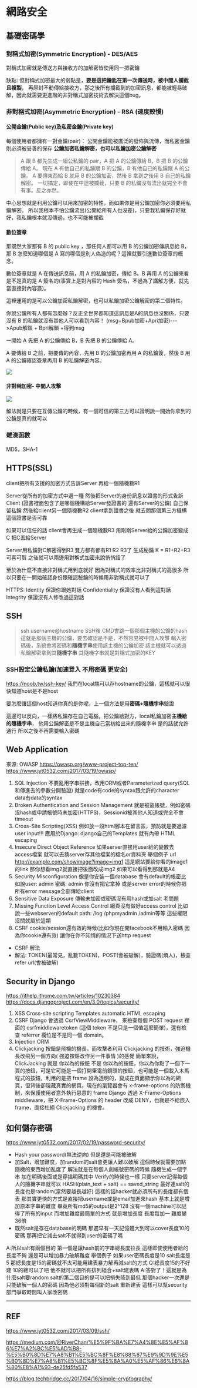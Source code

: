 # 網路安全

## 基礎密碼學

### 對稱式加密(Symmetric Encryption) - DES/AES
對稱式加密就是傳送方與接收方的加解密皆使用同一把密鑰

缺點: 但對稱式加密最大的弱點是，**要是這把鑰匙在第一次傳送時，被中間人攔截且複製**，
再原封不動傳給接收方，那之後所有攔截到的加密訊息，都能被輕易破解，因此就需要更進階的非對稱式加密技術去解決這個bug。

### 非對稱式加密(Asymmetric Encryption) - RSA (速度較慢)

#### 公開金鑰(Public key)及私密金鑰(Private key)
每個使用者都擁有一對金鑰(pair)：
公開金鑰能被廣泛的發佈與流傳，而私密金鑰則必須被妥善的保存
**公鑰加密私鑰解密，也可以私鑰加密公鑰解密**

> A 跟 B 都先生成一組公私鑰的 pair，A 把 A 的公鑰傳給 B，B 把 B 的公鑰傳給 A。
> 現在 A 有他自己的私鑰跟 B 的公鑰，B 有他自己的私鑰跟 A 的公鑰。
> A 要傳東西給 B 就用 B 的公鑰加密，然後 B 拿到之後用 B 自己的私鑰解密。
> 一切搞定，即使在中途被攔截，只要 B 的私鑰沒有流出就完全不會有事。反之亦然。

中心思想就是利用公鑰可以用來加密的特性，而如果你是用公鑰加密你必須要用私鑰解密。
所以我根本不怕公鑰流出(公開給所有人也沒差)，只要我私鑰保存好就好，我私鑰根本就沒傳過，也不可能被攔截


#### 數位簽章
那既然大家都有 B 的 public key ，那任何人都可以用 B 的公鑰加密傳訊息給 B，那 B 怎麼知道哪個是 A 寫的哪個是別人偽造的呢？這裡就要引進數位簽章的概念。

數位簽章就是 A 在傳送訊息前，用 A 的私鑰加密，傳給 B。B 再用 A 的公鑰來看是不是真的是 A 簽名的(事實上是對內容的 Hash 簽名，不過為了講解方便，就先當直接對內容簽)。

這裡運用的是可以公鑰加密私鑰解密，也可以私鑰加密公鑰解密的第二個特性。

你說公鑰所有人都有怎麼辦？反正全世界都知道這訊息是A的訊息也沒關係，只要沒有 B 的私鑰就沒有其他人可以看到內容！
(msg+Bpub加密+Apri加密)--->Apub解鎖 + Bpri解鎖 +得到msg

一開始 A 先把 A 的公鑰傳給 B，B 先把 B 的公鑰傳給 A。

A 要傳給 B 之前，把要傳的內容，先用 B 的公鑰加密再用 A 的私鑰簽，然後 B 用 A 的公鑰確認簽章再用 B 的私鑰解密內容。

![](https://i.imgur.com/8pivA0o.png)

#### 非對稱加密- 中間人攻擊
![](https://i.imgur.com/LORBxkr.png)

解法就是只要在互傳公鑰的時候，有一個可信的第三方可以證明說一開始你拿到的公鑰是真的就可以


### 雜湊函數

MD5，SHA-1

## HTTPS(SSL)

client把所有支援的加密方式告訴Server 再給一個隨機數R1

Server從所有的加密方式中選一種 然後把Server的身份訊息以證書的形式告訴Client
(證書裡面包含了是哪個機構給Server發證書的 還有Server的公鑰) 
自己保留私鑰 然後給client另一個隨機數R2
client拿到證書之後 就去問那個第三方機構這個證書是否可靠

如果可以信任的話 client會再生成一個隨機數R3 用剛剛Server給的公鑰加密變成C 把C丟給Server

Server用私鑰對C解密得到R3
雙方都有都有R1 R2 R3了 生成秘鑰 K = R1+R2+R3 可喜可賀 之後就可以兩邊用對稱式加密來說悄悄話了

至於為什麼不直接非對稱式用到底就好 因為對稱式的效率比非對稱式的高很多 所以只要在一開始確認身份跟確認秘鑰的時候用非對稱式就可以了

HTTPS:
Identity 保證你跟她對話
Confidentiality 保證沒有人看到這對話
Integrity 保證沒有人修改過這對話

## SSH

> ssh username@hostname
SSH後 CMD會跳一個那個主機的公鑰的hash
這就是那個主機的公鑰，要去確認是不是，不然容易被中間人攻擊
輸入密碼後，系統會將密碼和**隨機字串**使用該主機的公鑰加密
該主機就可以透過私鑰解密拿到其**隨機字串** 其隨機字串就是對稱式加密的KEY


### SSH設定公鑰私鑰(加速登入 不用密碼 更安全)
https://noob.tw/ssh-key/
我們在local端可以存hostname的公鑰，這樣就可以很快知道host是不是host

要怎麼讓這個host知道你真的是你呢，上一個方法是用**密碼+隨機字串**驗證

這邊可以反向，一樣將私鑰存在自己電腦，把公鑰給對方，local私鑰加密**主機給的隨機字串**，
他用公鑰解密是不是主機自己當初給出來的隨機字串
是的話就允許通行 所以之後不再需要輸入密碼


## Web Application
來源: OWASP
https://owasp.org/www-project-top-ten/
https://www.jyt0532.com/2017/03/19/owasp/

1. SQL Injection
不要亂用字串拼接，改用ORM或者Parameterized query(SQL和傳進去的參數分開驗證)
就是code有code的syntax跟允許的character data有data的syntax
2. Broken Authentication and Session Management
就是被盜帳號，例如密碼沒hash或申請帳號時未加密(HTTPS)，Sessionid被其他人知道或完全不會timeout
3. Cross-Site Scripting(XSS)
例如放一段html腳本在留言區，預防就是要過濾user input!!!
應用於Django: django自己的Templates 就有內帶 HTML escaping
4. Insecure Direct Object Reference
如果server直接用user給的變數去access檔案 就可以去猜server存其他檔案的檔名or資料夾 
舉個例子 url http://example.com/showimage?image=img1 這是網站要給你看的image1的link
那你想看img2就直接把後面改成img2 如果可以看得到那就是A4
5. Security Misconfiguration
像是你安裝一個database 會有default的帳密比如說user: admin 密碼: admin 你沒有把它拿掉
或是server error的時候你把所有error message全部傳給client
6. Sensitive Data Exposure
傳輸未加密或密碼沒有用hash或加salt 老問題
7. Missing Function Level Access Control
網頁沒有做好access control 比如說一些webserver的default path:
/log
/phpmyadmin
/admin等等 這些權限沒關就屬於這類
8. CSRF
cookie/session還有效的時候(比如你現在開facebook不用輸入密碼 因為你cookie還有效) 讓你在你不知情的情況下送http request 
- CSRF 解法
- 解法: TOKEN(最常見，亂數TOKEN)，POST(會被破解)，驗證碼(煩人)，檢查refer url(會被破解)


## Security in Django
https://ithelp.ithome.com.tw/articles/10230384
https://docs.djangoproject.com/en/3.0/topics/security/

1. XSS Cross-site scripting
Templates  automatic HTML escaping
2. CSRF 
Django 會透過 CsrfViewMiddleware，
來檢查每個 POST request 裡面的 csrfmiddlewaretoken 
(這個 token 不是只是一個值這麼簡單)，還有檢查 referrer 欄位是不是同一個 domain。
3. Injection
ORM
4. Clickjacking
按鈕是飛機的機長，而攻擊者利用 Clickjacking 的技術，強迫機長改飛另一個方向( 強迫按鈕改作另一件事情 )的感覺
簡單來說，ClickJacking 就是 你以為的按鈕 不是 你以為的按鈕，你以為你點了一個下一頁的按鈕，可是它可能是一個打開筆電前鏡頭的按鈕，也可能是一個載入木馬程式的按鈕，利用的是把 frame 設為透明的，變成在頁面顯示你以為的網頁，但背後卻隱藏真實的網頁。現在的瀏覽器會有 x-frame-options 的防禦機制，來保護使用者意外執行惡意的 frame
Django 透過 X-Frame-Options middleware，把 X-Frame-Options 的 header 改成 DENY，也就是不給嵌入 frame，直接杜絕 Clickjacking 的機會。



## 如何儲存密碼
https://www.jyt0532.com/2017/02/19/password-security/
- Hash your password(無法逆向)
但是還是可能被破解
- 加Salt，增加難度，加random的salt會更讓人難以破解
這個時候就需要加點隨機的東西增加亂度了 解法就是在每個人創帳號密碼的時候
隨機生成一個字串 加在明碼後面或是穿插明碼其中 Verify的時候也一樣 只要server記得每個人的隨機字串就可以
HASH(plain_text + salt) == saved_string
最好連salt的長度也是random(當然要越長越好) 這樣的話hacker就必須所有的長度都有個表
那其實更快的方式是直接把username或是email加進來hash 基本上就是增加原本字串的難度 畢竟所有md5的output是2^128
沒有一個machine可以記得了所有的input 而增加難度最簡單的方式 就是增加長度 長度每加一 難度變36倍
- 既然salt是存在database的明碼 那遲早有一天記憶體大到可以cover長度10的密碼 那再把它減去salt不就得到user的密碼了嗎

A:所以salt有兩個目的 第一個是讓hash前的字串總長度拉長 這樣即使使用者給的長度不夠 還是可以增加暴力破解難度
舉個例子 如果user密碼長度是10 salt長度是5 那總長度是15的密碼就不太可能用建表暴力解再減salt的方式
Q:總長度15的不好建 10的總可以了吧 他不就可以把所有排列組合+salt建表嗎
A:答對了！這就是為什麼salt要random
salt的第二個目的是可以把損失降到最低 那個hacker一次還是只能破解一個人的密碼 因為他必須對每個新的salt 重新建表 這樣可以幫security部門爭取時間叫人家改密碼




---
## REF



https://www.jyt0532.com/2017/03/09/ssh/

https://medium.com/@RiverChan/%E5%9F%BA%E7%A4%8E%E5%AF%86%E7%A2%BC%E5%AD%B8-%E5%B0%8D%E7%A8%B1%E5%BC%8F%E8%88%87%E9%9D%9E%E5%B0%8D%E7%A8%B1%E5%BC%8F%E5%8A%A0%E5%AF%86%E6%8A%80%E8%A1%93-de25fd5fa537

https://blog.techbridge.cc/2017/04/16/simple-cryptography/